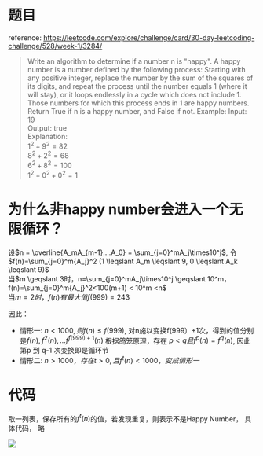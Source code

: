 # 题目

reference: https://leetcode.com/explore/challenge/card/30-day-leetcoding-challenge/528/week-1/3284/  


> Write an algorithm to determine if a number n is "happy".
> A happy number is a number defined by the following process: Starting with any positive integer, replace the number by the sum of the squares of its digits, and repeat the process until the number equals 1 (where it will stay), or it loops endlessly in a cycle which does not include 1. Those numbers for which this process ends in 1 are happy numbers.
> Return True if n is a happy number, and False if not.
> Example: 
> Input: 19  
> Output: true  
> Explanation:   
$1^2 + 9^2 = 82$  
$8^2 + 2^2 = 68$  
$6^2 + 8^2 = 100$  
$1^2 + 0^2 + 0^2 = 1$  

# 为什么非happy number会进入一个无限循环？
设$n = \overline{A_mA_{m-1}....A_0} = \sum_{j=0}^mA_j\times10^j$, 令$f(n)=\sum_{j=0}^m{A_j}^2 (1 \leqslant A_m \leqslant 9, 0 \leqslant A_k \leqslant 9)$  
当$m \geqslant 3时，n=\sum_{j=0}^mA_j\times10^j \geqslant 10^m，f(n)=\sum_{j=0}^m{A_j}^2<100(m+1) < 10^m <n$  
当$m=2时，f(n)有最大值f(999)=243$  

因此：  
- 情形一: 
$n < 1000,  则f(n) \leqslant f(999)$, 对n施以变换f(999）+1次，得到的值分别是$f(n), f^2(n), ... f^{f(999)+1}(n)$
根据鸽笼原理，存在 $p < q 且 f^p(n) = f^q(n)$, 因此 第p 到 q-1 次变换即是循环节
- 情形二:
$n > 1000， 存在 t > 0, 且f^t(n)<1000，变成情形一$  

# 代码
取一列表，保存所有的$f^t(n)$的值，若发现重复，则表示不是Happy Number， 具体代码， 略


![](https://upload-images.jianshu.io/upload_images/9738519-0aabc1e8a65f3ac5.png?imageMogr2/auto-orient/strip%7CimageView2/2/w/1240)